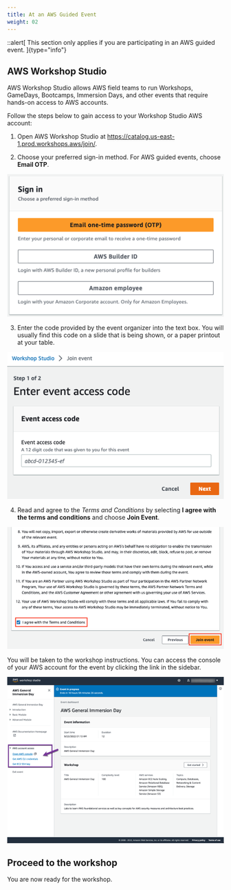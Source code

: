 ```yaml
---
title: At an AWS Guided Event
weight: 02
---
```


::alert[
This section only applies if you are participating in an AWS guided event.
]{type="info"}

## AWS Workshop Studio

AWS Workshop Studio allows AWS field teams to run Workshops, GameDays, Bootcamps, Immersion Days, and other events that require hands-on access to AWS accounts.

Follow the steps below to gain access to your Workshop Studio AWS account:

1. Open AWS Workshop Studio at https://catalog.us-east-1.prod.workshops.aws/join/.

2. Choose your preferred sign-in method. For AWS guided events, choose **Email OTP**.

![Studio Signin](/static/images/sign-in.png)

3. Enter the code provided by the event organizer into the text box. You will usually find this code on a slide that is being shown, or a paper printout at your table.

![Enter Code](/static/images/enter-access-code.png)

4. Read and agree to the *Terms and Conditions* by selecting **I agree with the terms and conditions** and choose **Join Event**.

![Terms and Conditions](/static/images/workshop-studio-tc.png)

You will be taken to the workshop instructions. You can access the console of your AWS account for the event by clicking the link in the sidebar.

![Console access](/static/images/console_access.png)


## Proceed to the workshop

You are now ready for the workshop.